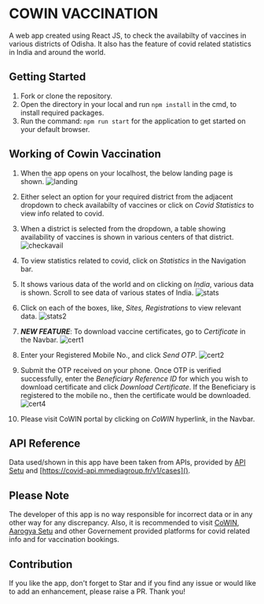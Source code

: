 # COWIN VACCINATION

A web app created using React JS, to check the availabilty of vaccines in various districts of Odisha. It also has the feature of covid related statistics in India and around the world.

## Getting Started

1. Fork or clone the repository.
2. Open the directory in your local and run `npm install` in the cmd, to install required packages.
3. Run the command: `npm run start` for the application to get started on your default browser.

## Working of Cowin Vaccination

1. When the app opens on your localhost, the below landing page is shown.
![landing](https://user-images.githubusercontent.com/26769575/122637606-4659c380-d10d-11eb-91ab-16aa6de3e862.JPG)

2. Either select an option for your required district from the adjacent dropdown to check availabilty of vaccines or click on _Covid Statistics_ to view info related to covid.
3. When a district is selected from the dropdown, a table showing availability of vaccines is shown in various centers of that district.
![checkavail](https://user-images.githubusercontent.com/26769575/122637785-2676cf80-d10e-11eb-9313-d4e6ae040254.JPG)

4. To view statistics related to covid, click on _Statistics_ in the Navigation bar.
5. It shows various data of the world and on clicking on _India_, various data is shown. Scroll to see data of various states of India.
![stats](https://user-images.githubusercontent.com/26769575/122637867-88373980-d10e-11eb-9a9f-965a59a42869.JPG)

6. Click on each of the boxes, like, _Sites, Registrations_ to view relevant data.
![stats2](https://user-images.githubusercontent.com/26769575/122637940-dea47800-d10e-11eb-9d91-bde1f308d597.JPG)

7. **_NEW FEATURE_**: To download vaccine certificates, go to _Certificate_ in the Navbar.
![cert1](https://user-images.githubusercontent.com/26769575/122666282-01e02d80-d1ca-11eb-9797-a2b3e35a2aa0.JPG)

8. Enter your Registered Mobile No., and click _Send OTP_. 
![cert2](https://user-images.githubusercontent.com/26769575/122666365-5e434d00-d1ca-11eb-9d2f-cd97e49105a6.JPG)

9. Submit the OTP received on your phone. Once OTP is verified successfully, enter the _Beneficiary Reference ID_ for which you wish to download certificate and click _Download Certificate_. If the Beneficiary is registered to the mobile no., then the certificate would be downloaded.
![cert4](https://user-images.githubusercontent.com/26769575/122666427-baa66c80-d1ca-11eb-80cc-2cf073a635d3.JPG)

10. Please visit CoWIN portal by clicking on _CoWIN_ hyperlink, in the Navbar.

## API Reference

Data used/shown in this app have been taken from APIs, provided by [API Setu](https://apisetu.gov.in/public/marketplace/api/cowin/) and [https://covid-api.mmediagroup.fr/v1/cases]().

## Please Note

The developer of this app is no way responsible for incorrect data or in any other way for any discrepancy. Also, it is recommended to visit [CoWIN](https://www.cowin.gov.in/home), [Aarogya Setu](https://www.mygov.in/aarogya-setu-app/) and other Governement provided platforms for covid related info and for vaccination bookings.

## Contribution

If you like the app, don't forget to Star and if you find any issue or would like to add an enhancement, please raise a PR. Thank you!
